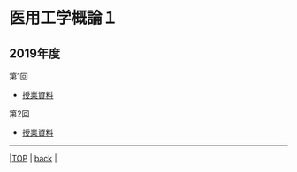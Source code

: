 # 医用工学概論１
## 2019年度

第1回  
* [授業資料](attached/lecture1.pdf)  

第2回  
* [授業資料](attached/lecture2.pdf)  
  
---
  
|[TOP](https://naoki-sh.github.io/) | [back](../) |
